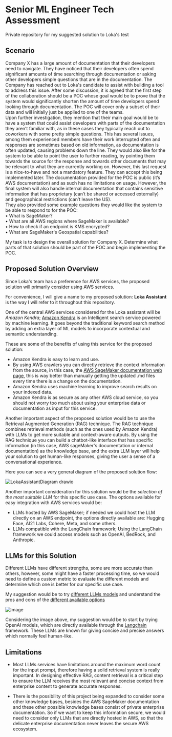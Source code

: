 # Senior ML Engineer Tech Assessment
Private repository for my suggested solution to Loka's test

## Scenario
Company X has a large amount of documentation that their developers need to navigate. They have
noticed that their developers often spend significant amounts of time searching through documentation
or asking other developers simple questions that are in the documentation. The Company has reached
out to Loka's candidate to assist with building a tool to address this issue.
After some discussion, it is agreed that the first step of the collaboration should be a POC whose
goal would be to prove that the system would significantly shorten the amount of time developers spend
looking through documentation. The POC will cover only a subset of their data and will initially just be
applied to one of the teams.  
Upon further investigation, they mention that their main goal would be to have a system that could
assist developers with parts of the documentation they aren’t familiar with, as in these cases they typically
reach out to coworkers with some pretty simple questions. This has several issues, among them experienced
members have their work interrupted often and responses are sometimes based on old information, as
documentation is often updated, causing problems down the line. They would also like for the system to
be able to point the user to further reading, by pointing them towards the source for the response and
towards other documents that may be relevant to what they are currently working on. However, this last
request is a nice-to-have and not a mandatory feature. They can accept this being implemented later.
The documentation provided for the POC is public (it’s AWS documentation) and as such has no limitations on usage.
However, the final system will also handle internal documentation that contains sensitive
information that has proprietary (can’t be shared or accessed externally) and geographical restrictions
(can’t leave the US).  
They also provided some example questions they would like the system to be able to respond to for
the POC:  
• What is SageMaker?  
• What are all AWS regions where SageMaker is available?  
• How to check if an endpoint is KMS encrypted?  
• What are SageMaker's Geospatial capabilities?  

My task is to design the overall solution for Company X. Determine what parts of that solution
should be part of the POC and begin implementing the POC.  

## Proposed Solution Overview 
Since Loka's team has a preference for AWS services, the proposed solution will primarily consider 
using AWS services.  

For convenience, I will give a name to my proposed solution: **Loka Assistant** is the way I will refer 
to it throughout this repository.  

One of the central AWS services considered for the Loka assistant will be *Amazon Kendra*; [Amazon Kendra](https://aws.amazon.com/kendra/features/#product-features#kendra-features#intelligent-search) is 
an Intelligent search service powered by machine learning. It goes beyond the traditional keyword search method
by adding an extra layer of ML models to incorporate contextual and semantic understanding.  


These are some of the benefits of using this service for the proposed solution:  
* Amazon Kendra is easy to learn and use.
* By using AWS crawlers you can directly retrieve the context information from the source, in this case,
  the [AWS SageMaker documentation web page](https://docs.aws.amazon.com/sagemaker/),
  this is way better than manually getting the updated .md files every time there is a change on the documentation.
* Amazon Kendra uses machine learning to improve search results on your indexed data.
* Amazon Kendra is as secure as any other AWS cloud service, so you should not worry too much about
  using your enterprise data or documentation as input for this service.  

Another important aspect of the proposed solution would be to use the Retrieval Augmented Generation (RAG)
technique. The RAG technique combines retrieval methods (such as the ones used by Amazon Kendra) with LLMs
to get more suitable and context-aware outputs. By using the RAG technique you can build a chatbot-like interface 
that has specific information (in this case, AWS sageMaker's documentation or internal documentation) as the knowledge 
base, and the extra LLM layer will help your solution to get human-like responses, giving the user a sense 
of a conversational experience.  

Here you can see a very general diagram of the proposed solution flow:

![LokaAssistantDiagram drawio](https://github.com/EduCasM/lokaChatbot/assets/53205307/4b1afbbd-9cb1-41ce-bd1f-0b208ef6f3b9)  

Another important consideration for this solution would be the *selection of the most suitable LLM* for this 
specific use case.
The options available for easy integration with AWS services  would be:  
* LLMs hosted by AWS SageMaker; if needed we could host the LLM directly on an AWS endpoint, the options
  directly available are: Hugging Face, AI21 Labs, Cohere, Meta, and some others.  
* LLMs compatible with the LangChain framework; Using the LangChain framework we could access models
  such as OpenAI, BedRock, and Anthropic.  

## LLMs for this Solution

Different LLMs have different strengths, some are more accurate than others, however, some might have a faster 
processing time, so we would need to define a custom metric to evaluate the different models and determine 
which one is better for our specific use case. 

My suggestion would be to try [different LLMs models](https://www.mercity.ai/blog-post/comprehensive-comparison-of-llms-8-2023) 
and understand the pros and cons of the  [different available options](https://medium.com/@jorgetorresai/navigating-the-llm-landscape-a-comparative-analysis-of-leading-large-language-models-ce3f3d8d66cd)  

![image](https://github.com/EduCasM/LokaAssistant/assets/53205307/28a52884-31b9-4386-8ade-f17919f1e9a8)  

Considering the image above, my suggestion would be to start by trying OpenAI models, which are directly available 
through the [Langchain](https://www.langchain.com/) framework.  These LLMs are known for giving concise and precise 
answers which normally feel human-like.

## Limitations  

- Most LLMs services have limitations around the maximum word count for the input prompt, therefore having a solid
retrieval system is really important. In designing effective RAG, content retrieval is a critical step to ensure
the LLM receives the most relevant and concise context from enterprise content to generate accurate responses.

- There is the possibility of this project being expanded to consider some other knowledge bases, besides the AWS
SageMaker documentation and these other possible knowledge bases consist of private enterprise documentation. So if we want
to keep this information secure, we would need to consider only LLMs that are directly hosted in AWS, so that the delicate
enterprise documentation never leaves the secure AWS ecosystem.


  

